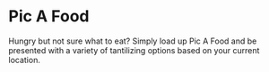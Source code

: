 # Pic A Food

Hungry but not sure what to eat? Simply load up Pic A Food and be presented
with a variety of tantilizing options based on your current location.
